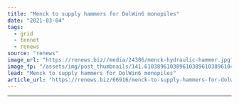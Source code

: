```yaml
---
title: "Menck to supply hammers for DolWin6 monopiles"
date: "2021-03-04"
tags: 
  - grid
  - tennet
  - renews
source: "renews"
image_url: "https://renews.biz//media/24386/menck-hydraulic-hammer.jpg?mode=crop&width=770&heightratio=0.6103896103896103896103896104&slimmage=true"
image_fp: "/assets/img/post_thumbnails/141.6103896103896103896103896104&slimmage=true"
lead: "Menck to supply hammers for DolWin6 monopiles"
article_url: "https://renews.biz/66916/menck-to-supply-hammers-for-dolwin6-monopiles/"
---
```


---
